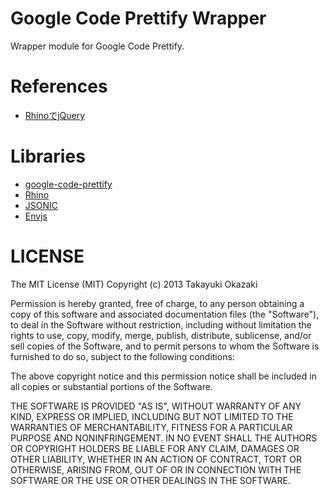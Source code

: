 # Google Code Prettify Wrapper

Wrapper module for Google Code Prettify.

# References

* [RhinoでjQuery](http://ka-ka-xyz.hatenablog.com/entry/20120411/1334160190)

# Libraries

* [google-code-prettify](https://code.google.com/p/google-code-prettify/)
* [Rhino](https://developer.mozilla.org/docs/Rhino)
* [JSONIC](http://jsonic.sourceforge.jp/)
* [Envjs](http://www.envjs.com/)

# LICENSE

The MIT License (MIT)
Copyright (c) 2013 Takayuki Okazaki

Permission is hereby granted, free of charge, to any person obtaining a copy of this software and associated documentation files (the "Software"), to deal in the Software without restriction, including without limitation the rights to use, copy, modify, merge, publish, distribute, sublicense, and/or sell copies of the Software, and to permit persons to whom the Software is furnished to do so, subject to the following conditions:

The above copyright notice and this permission notice shall be included in all copies or substantial portions of the Software.

THE SOFTWARE IS PROVIDED "AS IS", WITHOUT WARRANTY OF ANY KIND, EXPRESS OR IMPLIED, INCLUDING BUT NOT LIMITED TO THE WARRANTIES OF MERCHANTABILITY, FITNESS FOR A PARTICULAR PURPOSE AND NONINFRINGEMENT. IN NO EVENT SHALL THE AUTHORS OR COPYRIGHT HOLDERS BE LIABLE FOR ANY CLAIM, DAMAGES OR OTHER LIABILITY, WHETHER IN AN ACTION OF CONTRACT, TORT OR OTHERWISE, ARISING FROM, OUT OF OR IN CONNECTION WITH THE SOFTWARE OR THE USE OR OTHER DEALINGS IN THE SOFTWARE.
